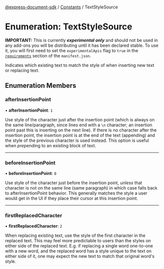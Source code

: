 [@express-document-sdk](../../../overview.md) / [Constants](../overview.md) / TextStyleSource

# Enumeration: TextStyleSource

<InlineAlert slots="text" variant="warning"/>

**IMPORTANT:** This is currently ***experimental only*** and should not be used in any add-ons you will be distributing until it has been declared stable. To use it, you will first need to set the `experimentalApis` flag to `true` in the [`requirements`](../../../../../manifest/index.md#requirements) section of the `manifest.json`.

Indicates which existing text to match the style of when inserting new text or replacing text.

## Enumeration Members

### afterInsertionPoint

• **afterInsertionPoint**: `1`

Use style of the character just after the insertion point (which is always on the same line/paragraph, since lines end
with a `\n` character; an insertion point past this is inserting on the next line). If there is no character after the
insertion point, the insertion point is at the end of the text (appending) and the style of the previous character is
used instead. This option is useful when *pre*pending to an existing block of text.

---

### beforeInsertionPoint

• **beforeInsertionPoint**: `0`

Use style of the character just before the insertion point, *unless* that character is not on the same line (same
paragraph) in which case falls back to afterInsertionPoint behavior. This generally matches the style a user would
get in the UI if they place their cursor at this insertion point.

---

### firstReplacedCharacter

• **firstReplacedCharacter**: `2`

When replacing existing text, use the style of the first character in the replaced text. This may feel more
predictable to users than the styles on either side of the replaced text. E.g. if replacing a single word one-to-one
with a new word, and the replaced word has a style unique to the text on either side of it, one may expect the new
text to match that original word's style.
